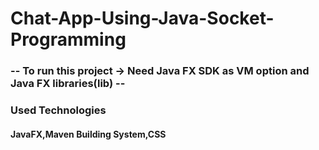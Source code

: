 # Chat-App-Using-Java-Socket-Programming
### -- To run this project -> Need Java FX SDK as VM option and Java FX libraries(lib) --
### Used Technologies
#### JavaFX,Maven Building System,CSS

